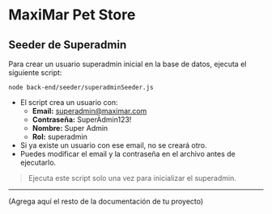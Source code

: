 # MaxiMar Pet Store

## Seeder de Superadmin

Para crear un usuario superadmin inicial en la base de datos, ejecuta el siguiente script:

```
node back-end/seeder/superadminSeeder.js
```

- El script crea un usuario con:
  - **Email:** superadmin@maximar.com
  - **Contraseña:** SuperAdmin123!
  - **Nombre:** Super Admin
  - **Rol:** superadmin
- Si ya existe un usuario con ese email, no se creará otro.
- Puedes modificar el email y la contraseña en el archivo antes de ejecutarlo.

> Ejecuta este script solo una vez para inicializar el superadmin.

---

(Agrega aquí el resto de la documentación de tu proyecto)
